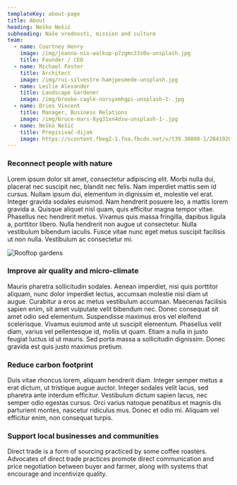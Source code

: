 ```yaml
---
templateKey: about-page
title: About
heading: Neško Nešić
subheading: Naše vrednosti, mission and culture
team:
  - name: Courtney Henry
    image: /img/joanna-nix-walkup-p7zgmc33s0u-unsplash.jpg
    title: Founder / CEO
  - name: Michael Foster
    title: Architect
    image: /img/rui-silvestre-hamjpesmede-unsplash.jpg
  - name: Leslie Alexander
    title: Landscape Gardener
    image: /img/brooke-cagle-norsyxmhgpi-unsplash-1-.jpg
  - name: Dries Vincent
    title: Manager, Business Relations
    image: /img/bruce-mars-8yg31xn4dsw-unsplash-1-.jpg
  - name: Neško Nešić
    title: Prepisivač-dijak
    image: https://scontent.fbeg2-1.fna.fbcdn.net/v/t39.30808-1/284192076_104707292261060_2533534205543315570_n.jpg?stp=dst-jpg_p320x320&_nc_cat=108&ccb=1-7&_nc_sid=7206a8&_nc_ohc=YTjFJ58Y1ZsAX90EAiU&_nc_ht=scontent.fbeg2-1.fna&oh=00_AfBvuVkrBaN2Ygo293tGtK1xqL5yc9MU33wlxPZLNbh6iw&oe=643D9CD1
---
```

### Reconnect people with nature

Lorem ipsum dolor sit amet, consectetur adipiscing elit. Morbi nulla dui, placerat nec suscipit nec, blandit nec felis. Nam imperdiet mattis sem id cursus. Nullam ipsum dui, elementum in dignissim et, molestie vel erat. Integer gravida sodales euismod. Nam hendrerit posuere leo, a mattis lorem gravida a. Quisque aliquet nisl quam, quis efficitur magna tempor vitae. Phasellus nec hendrerit metus. Vivamus quis massa fringilla, dapibus ligula a, porttitor libero. Nulla hendrerit non augue ut consectetur. Nulla vestibulum bibendum iaculis. Fusce vitae nunc eget metus suscipit facilisis ut non nulla. Vestibulum ac consectetur mi.

![Rooftop gardens](/img/chuttersnap-nxjyzlbnyuq-unsplash.jpg "Rooftop gardens")

### Improve air quality and micro-climate

Mauris pharetra sollicitudin sodales. Aenean imperdiet, nisi quis porttitor aliquam, nunc dolor imperdiet lectus, accumsan molestie nisi diam ut augue. Curabitur a eros ac metus vestibulum accumsan. Maecenas facilisis sapien enim, sit amet vulputate velit bibendum nec. Donec consequat sit amet odio sed elementum. Suspendisse maximus eros vel eleifend scelerisque. Vivamus euismod ante ut suscipit elementum. Phasellus velit diam, varius vel pellentesque id, mollis ut quam. Etiam a nulla in justo feugiat luctus id ut mauris. Sed porta massa a sollicitudin dignissim. Donec gravida est quis justo maximus pretium.

### Reduce carbon footprint

Duis vitae rhoncus lorem, aliquam hendrerit diam. Integer semper metus a erat dictum, ut tristique augue auctor. Integer sodales velit lacus, sed pharetra ante interdum efficitur. Vestibulum dictum sapien lacus, nec semper odio egestas cursus. Orci varius natoque penatibus et magnis dis parturient montes, nascetur ridiculus mus. Donec et odio mi. Aliquam vel efficitur enim, non consequat turpis.

### Support local businesses and communities

Direct trade is a form of sourcing practiced by some coffee roasters. Advocates of direct trade practices promote direct communication and price negotiation between buyer and farmer, along with systems that encourage and incentivize quality.